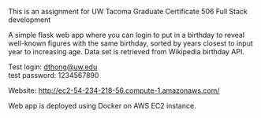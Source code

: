 This is an assignment for UW Tacoma Graduate Certificate 506 Full Stack development  

A simple flask web app where you can login to put in a birthday to reveal well-known figures with the same birthday, sorted by years closest to input year to increasing age. Data set is retrieved from Wikipedia birthday API.    
  
Test login: dthong@uw.edu  
test password: 1234567890  
  
Website: http://ec2-54-234-218-56.compute-1.amazonaws.com/      
  
Web app is deployed using Docker on AWS EC2 instance.   
  
